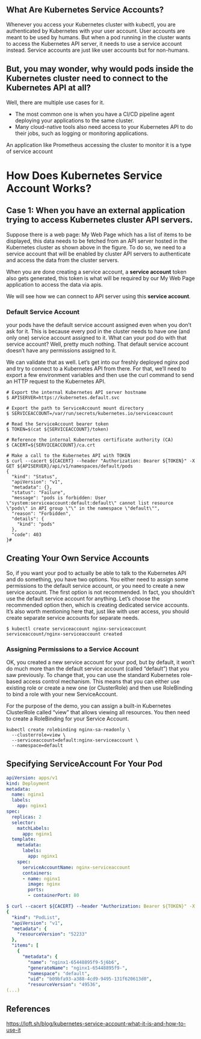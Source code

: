 ## What Are Kubernetes Service Accounts?
Whenever you access your Kubernetes cluster with kubectl, you are authenticated by Kubernetes with your user account. User accounts are meant to be used by humans. But when a pod running in the cluster wants to access the Kubernetes API server, it needs to use a service account instead. Service accounts are just like user accounts but for non-humans.

## But, you may wonder, why would pods inside the Kubernetes cluster need to connect to the Kubernetes API at all? 
Well, there are multiple use cases for it. 

- The most common one is when you have a CI/CD pipeline agent deploying your applications to the same cluster. 
- Many cloud-native tools also need access to your Kubernetes API to do their jobs, such as logging or monitoring applications.

An application like Prometheus accessing the cluster to monitor it is a type of service account

# How Does Kubernetes Service Account Works?
## Case 1: When you have an external application trying to access Kubernetes cluster API servers.

Suppose there is a web page: My Web Page which has a list of items to be displayed, this data needs to be fetched from an API server hosted in the Kubernetes cluster as shown above in the figure. To do so, we need to a service account that will be enabled by cluster API servers to authenticate and access the data from the cluster servers.

When you are done creating a service account, a **service account** token also gets generated, this token is what will be required by our My Web Page application to access the data via apis.

We will see how we can connect to API server using this **service account**.

### Default Service Account

your pods have the default service account assigned even when you don’t ask for it. This is because every pod in the cluster needs to have one (and only one) service account assigned to it. What can your pod do with that service account? Well, pretty much nothing. That default service account doesn’t have any permissions assigned to it.

We can validate that as well. Let’s get into our freshly deployed nginx pod and try to connect to a Kubernetes API from there. For that, we’ll need to export a few environment variables and then use the curl command to send an HTTP request to the Kubernetes API.

```shell
# Export the internal Kubernetes API server hostname
$ APISERVER=https://kubernetes.default.svc

# Export the path to ServiceAccount mount directory
$ SERVICEACCOUNT=/var/run/secrets/kubernetes.io/serviceaccount

# Read the ServiceAccount bearer token
$ TOKEN=$(cat ${SERVICEACCOUNT}/token)

# Reference the internal Kubernetes certificate authority (CA)
$ CACERT=${SERVICEACCOUNT}/ca.crt

# Make a call to the Kubernetes API with TOKEN
$ curl --cacert ${CACERT} --header "Authorization: Bearer ${TOKEN}" -X GET ${APISERVER}/api/v1/namespaces/default/pods
{
  "kind": "Status",
  "apiVersion": "v1",
  "metadata": {},
  "status": "Failure",
  "message": "pods is forbidden: User \"system:serviceaccount:default:default\" cannot list resource \"pods\" in API group \"\" in the namespace \"default\"",
  "reason": "Forbidden",
  "details": {
    "kind": "pods"
  },
  "code": 403
}#

```
## Creating Your Own Service Accounts
So, if you want your pod to actually be able to talk to the Kubernetes API and do something, you have two options. You either need to assign some permissions to the default service account, or you need to create a new service account. The first option is not recommended. In fact, you shouldn’t use the default service account for anything. Let’s choose the recommended option then, which is creating dedicated service accounts. It’s also worth mentioning here that, just like with user access, you should create separate service accounts for separate needs.

```shell
$ kubectl create serviceaccount nginx-serviceaccount
serviceaccount/nginx-serviceaccount created
```

### Assigning Permissions to a Service Account
OK, you created a new service account for your pod, but by default, it won’t do much more than the default service account (called “default”) that you saw previously. To change that, you can use the standard Kubernetes role-based access control mechanism. This means that you can either use existing role or create a new one (or ClusterRole) and then use RoleBinding to bind a role with your new ServiceAccount.

For the purpose of the demo, you can assign a built-in Kubernetes ClusterRole called “view” that allows viewing all resources. You then need to create a RoleBinding for your Service Account.

```shell
kubectl create rolebinding nginx-sa-readonly \
  --clusterrole=view \
  --serviceaccount=default:nginx-serviceaccount \
  --namespace=default
```

## Specifying ServiceAccount For Your Pod

```yaml
apiVersion: apps/v1
kind: Deployment
metadata:
  name: nginx1
  labels:
    app: nginx1
spec:
  replicas: 2
  selector:
    matchLabels:
      app: nginx1
  template:
    metadata:
      labels:
        app: nginx1
    spec:
      serviceAccountName: nginx-serviceaccount
      containers:
      - name: nginx1
        image: nginx
        ports:
        - containerPort: 80
```

```yaml
$ curl --cacert ${CACERT} --header "Authorization: Bearer ${TOKEN}" -X GET ${APISERVER}/api/v1/namespaces/default/pods
{
  "kind": "PodList",
  "apiVersion": "v1",
  "metadata": {
    "resourceVersion": "52233"
  },
  "items": [
    {
      "metadata": {
        "name": "nginx1-65448895f9-5j6b6",
        "generateName": "nginx1-65448895f9-",
        "namespace": "default",
        "uid": "b09bfa93-a388-4cd9-9495-131f620613d0",
        "resourceVersion": "49536",
(...)
```
















## References

https://loft.sh/blog/kubernetes-service-account-what-it-is-and-how-to-use-it

